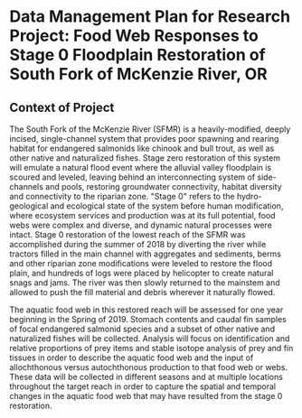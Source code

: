 # Data Management Plan for Research Project: Food Web Responses to Stage 0 Floodplain Restoration of South Fork of McKenzie River, OR  

## Context of Project  
The South Fork of the McKenzie River (SFMR) is a heavily-modified, deeply incised, single-channel system that provides poor spawning and rearing habitat for endangered salmonids like chinook and bull trout, as well as other native and naturalized fishes. Stage zero restoration of this system will emulate a natural flood event where the alluvial valley floodplain is scoured and leveled, leaving behind an interconnecting system of side-channels and pools, restoring groundwater connectivity, habitat diversity and connectivity to the riparian zone. "Stage 0" refers to the hydro-geological and ecological state of the system before human modification, where ecosystem services and production was at its full potential, food webs were complex and diverse, and dynamic natural processes were intact. Stage 0 restoration of the lowest reach of the SFMR was accomplished during the summer of 2018 by diverting the river while tractors filled in the main channel with aggregates and sediments, berms and other riparian zone modifications were leveled to restore the flood plain, and hundreds of logs were placed by helicopter to create natural snags and jams. The river was then slowly returned to the mainstem and allowed to push the fill material and debris wherever it naturally flowed.   

  The aquatic food web in this restored reach will be assessed for one year beginning in the Spring of 2019. Stomach contents and caudal fin samples of focal endangered salmonid species and a subset of other native and naturalized fishes will be collected. Analysis will focus on identification and relative proportions of prey items and stable isotope analysis of prey and fin tissues in order to describe the aquatic food web and the input of allochthonous versus autochthonous production to that food web or webs. These data will be collected in different seasons and at multiple locations throughout the target reach in order to capture the spatial and temporal changes in the aquatic food web that may have resulted from the stage 0 restoration.
